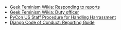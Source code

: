 - [Geek Feminism Wikia: Responding to reports](http://geekfeminism.wikia.com/wiki/Conference_anti-harassment/Responding_to_reports)
- [Geek Feminism Wikia: Duty officer](http://geekfeminism.wikia.com/wiki/Conference_anti-harassment/Duty_officer)
- [PyCon US Staff Procedure for Handling Harrassment](https://us.pycon.org/2013/about/code-of-conduct/harassment-incidents-staff/)
- [Django Code of Conduct:  Reporting Guide](https://www.djangoproject.com/conduct/reporting/)

